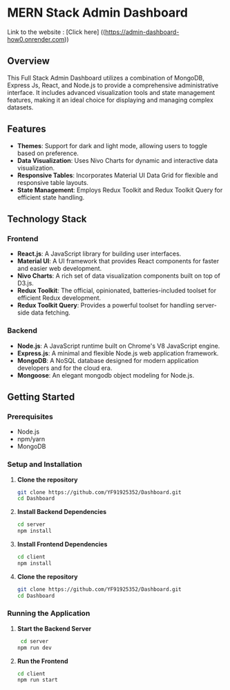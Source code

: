 # MERN Stack Admin Dashboard

Link to the website : [Click here] ((https://admin-dashboard-how0.onrender.com))

## Overview

This Full Stack Admin Dashboard utilizes a combination of MongoDB, Express Js, React, and Node.js to provide a comprehensive administrative interface. It includes advanced visualization tools and state management features, making it an ideal choice for displaying and managing complex datasets.

## Features

- **Themes**: Support for dark and light mode, allowing users to toggle based on preference.
- **Data Visualization**: Uses Nivo Charts for dynamic and interactive data visualization.
- **Responsive Tables**: Incorporates Material UI Data Grid for flexible and responsive table layouts.
- **State Management**: Employs Redux Toolkit and Redux Toolkit Query for efficient state handling.

## Technology Stack

### Frontend

- **React.js**: A JavaScript library for building user interfaces.
- **Material UI**: A UI framework that provides React components for faster and easier web development.
- **Nivo Charts**: A rich set of data visualization components built on top of D3.js.
- **Redux Toolkit**: The official, opinionated, batteries-included toolset for efficient Redux development.
- **Redux Toolkit Query**: Provides a powerful toolset for handling server-side data fetching.

### Backend

- **Node.js**: A JavaScript runtime built on Chrome's V8 JavaScript engine.
- **Express.js**: A minimal and flexible Node.js web application framework.
- **MongoDB**: A NoSQL database designed for modern application developers and for the cloud era.
- **Mongoose**: An elegant mongodb object modeling for Node.js.

## Getting Started

### Prerequisites

- Node.js
- npm/yarn
- MongoDB

### Setup and Installation

1. **Clone the repository**
   ```bash
   git clone https://github.com/YF91925352/Dashboard.git
   cd Dashboard
   ```
2. **Install Backend Dependencies**
   ```bash
   cd server
   npm install
   ```
3. **Install Frontend Dependencies**
   ```bash
   cd client
   npm install
   ```
4. **Clone the repository**
   ```bash
   git clone https://github.com/YF91925352/Dashboard.git
   cd Dashboard
   ```

### Running the Application

1. **Start the Backend Server**
   ```bash
    cd server
   npm run dev
   ```
2. **Run the Frontend**
   ```bash
   cd client
   npm run start
   ```
